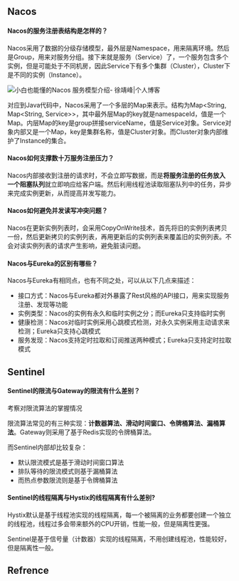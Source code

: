 ## Nacos

#### Nacos的服务注册表结构是怎样的？

Nacos采用了数据的分级存储模型，最外层是Namespace，用来隔离环境。然后是Group，用来对服务分组。接下来就是服务（Service）了，一个服务包含多个实例，但是可能处于不同机房，因此Service下有多个集群（Cluster），Cluster下是不同的实例（Instance）。

![小白也能懂的Nacos 服务模型介绍- 徐靖峰|个人博客](https://kirito.iocoder.cn/image-20210314161429839.png)

对应到Java代码中，Nacos采用了一个多层的Map来表示。结构为Map<String, Map<String, Service>>，其中最外层Map的key就是namespaceId，值是一个Map。内层Map的key是group拼接serviceName，值是Service对象。Service对象内部又是一个Map，key是集群名称，值是Cluster对象。而Cluster对象内部维护了Instance的集合。

#### Nacos如何支撑数十万服务注册压力？

Nacos内部接收到注册的请求时，不会立即写数据，而是**将服务注册的任务放入一个阻塞队列**就立即响应给客户端。然后利用线程池读取阻塞队列中的任务，异步来完成实例更新，从而提高并发写能力。

#### Nacos如何避免并发读写冲突问题？

Nacos在更新实例列表时，会采用CopyOnWrite技术，首先将旧的实例列表拷贝一份，然后更新拷贝的实例列表，再用更新后的实例列表来覆盖旧的实例列表。不会对读实例列表的请求产生影响，避免脏读问题。

#### Nacos与Eureka的区别有哪些？

Nacos与Eureka有相同点，也有不同之处，可以从以下几点来描述：

- 接口方式：Nacos与Eureka都对外暴露了Rest风格的API接口，用来实现服务注册、发现等功能
- 实例类型：Nacos的实例有永久和临时实例之分；而Eureka只支持临时实例
- 健康检测：Nacos对临时实例采用心跳模式检测，对永久实例采用主动请求来检测；Eureka只支持心跳模式
- 服务发现：Nacos支持定时拉取和订阅推送两种模式；Eureka只支持定时拉取模式

## Sentinel

#### Sentinel的限流与Gateway的限流有什么差别？

考察对限流算法的掌握情况

限流算法常见的有三种实现：**计数器算法、滑动时间窗口、令牌桶算法、漏桶算法**。Gateway则采用了基于Redis实现的令牌桶算法。

而Sentinel内部却比较复杂：

- 默认限流模式是基于滑动时间窗口算法
- 排队等待的限流模式则基于漏桶算法
- 而热点参数限流则是基于令牌桶算法

#### Sentinel的线程隔离与Hystix的线程隔离有什么差别?

Hystix默认是基于线程池实现的线程隔离，每一个被隔离的业务都要创建一个独立的线程池，线程过多会带来额外的CPU开销，性能一般，但是隔离性更强。

Sentinel是基于信号量（计数器）实现的线程隔离，不用创建线程池，性能较好，但是隔离性一般。



## Refrence

[1]: https://cloud.tencent.com/developer/article/1516550	"一篇文章弄懂限流怎么做"
